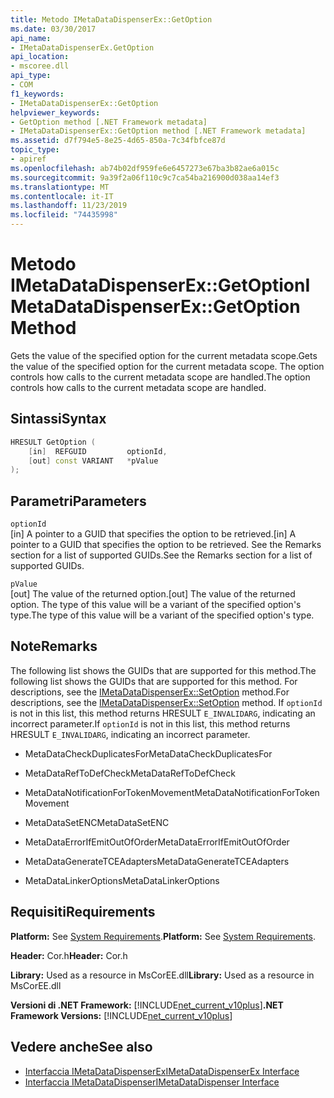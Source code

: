 ```yaml
---
title: Metodo IMetaDataDispenserEx::GetOption
ms.date: 03/30/2017
api_name:
- IMetaDataDispenserEx.GetOption
api_location:
- mscoree.dll
api_type:
- COM
f1_keywords:
- IMetaDataDispenserEx::GetOption
helpviewer_keywords:
- GetOption method [.NET Framework metadata]
- IMetaDataDispenserEx::GetOption method [.NET Framework metadata]
ms.assetid: d7f794e5-8e25-4d65-850a-7c34fbfce87d
topic_type:
- apiref
ms.openlocfilehash: ab74b02df959fe6e6457273e67ba3b82ae6a015c
ms.sourcegitcommit: 9a39f2a06f110c9c7ca54ba216900d038aa14ef3
ms.translationtype: MT
ms.contentlocale: it-IT
ms.lasthandoff: 11/23/2019
ms.locfileid: "74435998"
---
```

# <a name="imetadatadispenserexgetoption-method"></a><span data-ttu-id="7c95c-102">Metodo IMetaDataDispenserEx::GetOption</span><span class="sxs-lookup"><span data-stu-id="7c95c-102">IMetaDataDispenserEx::GetOption Method</span></span>
<span data-ttu-id="7c95c-103">Gets the value of the specified option for the current metadata scope.</span><span class="sxs-lookup"><span data-stu-id="7c95c-103">Gets the value of the specified option for the current metadata scope.</span></span> <span data-ttu-id="7c95c-104">The option controls how calls to the current metadata scope are handled.</span><span class="sxs-lookup"><span data-stu-id="7c95c-104">The option controls how calls to the current metadata scope are handled.</span></span>  
  
## <a name="syntax"></a><span data-ttu-id="7c95c-105">Sintassi</span><span class="sxs-lookup"><span data-stu-id="7c95c-105">Syntax</span></span>  
  
```cpp  
HRESULT GetOption (  
    [in]  REFGUID         optionId,   
    [out] const VARIANT   *pValue  
);  
```  
  
## <a name="parameters"></a><span data-ttu-id="7c95c-106">Parametri</span><span class="sxs-lookup"><span data-stu-id="7c95c-106">Parameters</span></span>  
 `optionId`  
 <span data-ttu-id="7c95c-107">[in] A pointer to a GUID that specifies the option to be retrieved.</span><span class="sxs-lookup"><span data-stu-id="7c95c-107">[in] A pointer to a GUID that specifies the option to be retrieved.</span></span> <span data-ttu-id="7c95c-108">See the Remarks section for a list of supported GUIDs.</span><span class="sxs-lookup"><span data-stu-id="7c95c-108">See the Remarks section for a list of supported GUIDs.</span></span>  
  
 `pValue`  
 <span data-ttu-id="7c95c-109">[out] The value of the returned option.</span><span class="sxs-lookup"><span data-stu-id="7c95c-109">[out] The value of the returned option.</span></span> <span data-ttu-id="7c95c-110">The type of this value will be a variant of the specified option's type.</span><span class="sxs-lookup"><span data-stu-id="7c95c-110">The type of this value will be a variant of the specified option's type.</span></span>  
  
## <a name="remarks"></a><span data-ttu-id="7c95c-111">Note</span><span class="sxs-lookup"><span data-stu-id="7c95c-111">Remarks</span></span>  
 <span data-ttu-id="7c95c-112">The following list shows the GUIDs that are supported for this method.</span><span class="sxs-lookup"><span data-stu-id="7c95c-112">The following list shows the GUIDs that are supported for this method.</span></span> <span data-ttu-id="7c95c-113">For descriptions, see the [IMetaDataDispenserEx::SetOption](../../../../docs/framework/unmanaged-api/metadata/imetadatadispenserex-setoption-method.md) method.</span><span class="sxs-lookup"><span data-stu-id="7c95c-113">For descriptions, see the [IMetaDataDispenserEx::SetOption](../../../../docs/framework/unmanaged-api/metadata/imetadatadispenserex-setoption-method.md) method.</span></span> <span data-ttu-id="7c95c-114">If `optionId` is not in this list, this method returns HRESULT `E_INVALIDARG`, indicating an incorrect parameter.</span><span class="sxs-lookup"><span data-stu-id="7c95c-114">If `optionId` is not in this list, this method returns HRESULT `E_INVALIDARG`, indicating an incorrect parameter.</span></span>  
  
- <span data-ttu-id="7c95c-115">MetaDataCheckDuplicatesFor</span><span class="sxs-lookup"><span data-stu-id="7c95c-115">MetaDataCheckDuplicatesFor</span></span>  
  
- <span data-ttu-id="7c95c-116">MetaDataRefToDefCheck</span><span class="sxs-lookup"><span data-stu-id="7c95c-116">MetaDataRefToDefCheck</span></span>  
  
- <span data-ttu-id="7c95c-117">MetaDataNotificationForTokenMovement</span><span class="sxs-lookup"><span data-stu-id="7c95c-117">MetaDataNotificationForTokenMovement</span></span>  
  
- <span data-ttu-id="7c95c-118">MetaDataSetENC</span><span class="sxs-lookup"><span data-stu-id="7c95c-118">MetaDataSetENC</span></span>  
  
- <span data-ttu-id="7c95c-119">MetaDataErrorIfEmitOutOfOrder</span><span class="sxs-lookup"><span data-stu-id="7c95c-119">MetaDataErrorIfEmitOutOfOrder</span></span>  
  
- <span data-ttu-id="7c95c-120">MetaDataGenerateTCEAdapters</span><span class="sxs-lookup"><span data-stu-id="7c95c-120">MetaDataGenerateTCEAdapters</span></span>  
  
- <span data-ttu-id="7c95c-121">MetaDataLinkerOptions</span><span class="sxs-lookup"><span data-stu-id="7c95c-121">MetaDataLinkerOptions</span></span>  
  
## <a name="requirements"></a><span data-ttu-id="7c95c-122">Requisiti</span><span class="sxs-lookup"><span data-stu-id="7c95c-122">Requirements</span></span>  
 <span data-ttu-id="7c95c-123">**Platform:** See [System Requirements](../../../../docs/framework/get-started/system-requirements.md).</span><span class="sxs-lookup"><span data-stu-id="7c95c-123">**Platform:** See [System Requirements](../../../../docs/framework/get-started/system-requirements.md).</span></span>  
  
 <span data-ttu-id="7c95c-124">**Header:** Cor.h</span><span class="sxs-lookup"><span data-stu-id="7c95c-124">**Header:** Cor.h</span></span>  
  
 <span data-ttu-id="7c95c-125">**Library:** Used as a resource in MsCorEE.dll</span><span class="sxs-lookup"><span data-stu-id="7c95c-125">**Library:** Used as a resource in MsCorEE.dll</span></span>  
  
 <span data-ttu-id="7c95c-126">**Versioni di .NET Framework:** [!INCLUDE[net_current_v10plus](../../../../includes/net-current-v10plus-md.md)]</span><span class="sxs-lookup"><span data-stu-id="7c95c-126">**.NET Framework Versions:** [!INCLUDE[net_current_v10plus](../../../../includes/net-current-v10plus-md.md)]</span></span>  
  
## <a name="see-also"></a><span data-ttu-id="7c95c-127">Vedere anche</span><span class="sxs-lookup"><span data-stu-id="7c95c-127">See also</span></span>

- [<span data-ttu-id="7c95c-128">Interfaccia IMetaDataDispenserEx</span><span class="sxs-lookup"><span data-stu-id="7c95c-128">IMetaDataDispenserEx Interface</span></span>](../../../../docs/framework/unmanaged-api/metadata/imetadatadispenserex-interface.md)
- [<span data-ttu-id="7c95c-129">Interfaccia IMetaDataDispenser</span><span class="sxs-lookup"><span data-stu-id="7c95c-129">IMetaDataDispenser Interface</span></span>](../../../../docs/framework/unmanaged-api/metadata/imetadatadispenser-interface.md)
